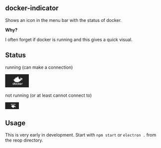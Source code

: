 docker-indicator
----------------

Shows an icon in the menu bar with the status of docker.


**Why?**

I often forget if docker is running and this gives a quick visual.

## Status

running (can make a connection)

![images/up.png](images/up.png)

not running (or at least cannot connect to)

![images/down.png](images/down.png)

## Usage

This is very early in development.
Start with `npm start` or `electron .` from the reop directory.
